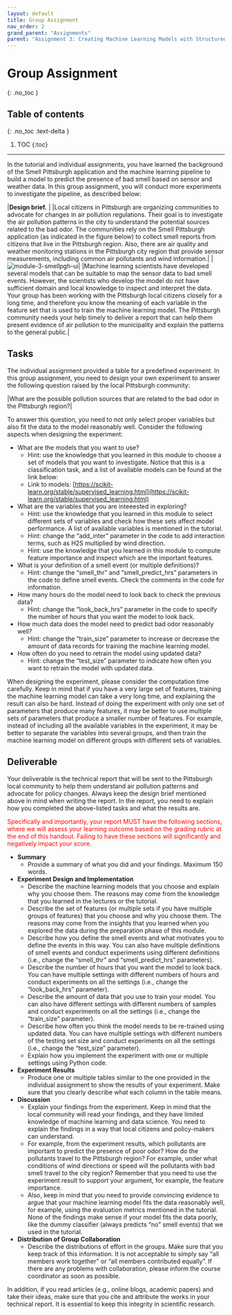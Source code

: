```yaml
---
layout: default
title: Group Assignment
nav_order: 2
grand_parent: "Assignments"
parent: "Assignment 3: Creating Machine Learning Models with Structured Data"
---
```


# Group Assignment
{: .no_toc }

## Table of contents
{: .no_toc .text-delta }

1. TOC
{:toc}
---

In the tutorial and individual assignments, you have learned the background of the Smell Pittsburgh application and the machine learning pipeline to build a model to predict the presence of bad smell based on sensor and weather data. In this group assignment, you will conduct more experiments to investigate the pipeline, as described below:

|**Design brief.** |
|Local citizens in Pittsburgh are organizing communities to advocate for changes in air pollution regulations. Their goal is to investigate the air pollution patterns in the city to understand the potential sources related to the bad odor. The communities rely on the Smell Pittsburgh application (as indicated in the figure below) to collect smell reports from citizens that live in the Pittsburgh region. Also, there are air quality and weather monitoring stations in the Pittsburgh city region that provide sensor measurements, including common air pollutants and wind information.|
|![module-3-smellpgh-ui]({{site.baseurl}}/assets/images/module-3-smellpgh-ui.png)|
|Machine learning scientists have developed several models that can be suitable to map the sensor data to bad smell events. However, the scientists who develop the model do not have sufficient domain and local knowledge to inspect and interpret the data. Your group has been working with the Pittsburgh local citizens closely for a long time, and therefore you know the meaning of each variable in the feature set that is used to train the machine learning model. The Pittsburgh community needs your help timely to deliver a report that can help them present evidence of air pollution to the municipality and explain the patterns to the general public.|

## Tasks

The individual assignment provided a table for a predefined experiment. In this group assignment, you need to design your own experiment to answer the following question raised by the local Pittsburgh community:

|What are the possible pollution sources that are related to the bad odor in the Pittsburgh region?|

To answer this question, you need to not only select proper variables but also fit the data to the model reasonably well. Consider the following aspects when designing the experiment:

- What are the models that you want to use?
  - Hint: use the knowledge that you learned in this module to choose a set of models that you want to investigate. Notice that this is a classification task, and a list of available models can be found at the link below:
  - Link to models: [https://scikit-learn.org/stable/supervised_learning.html](https://scikit-learn.org/stable/supervised_learning.html)
- What are the variables that you are inteeested in exploring?
  - Hint: use the knowledge that you learned in this module to select different sets of variables and check how these sets affect model performance. A list of available variables is mentioned in the tutorial.
  - Hint: change the “add_inter” parameter in the code to add interaction terms, such as H2S multiplied by wind direction.
  - Hint: use the knowledge that you learned in this module to compute feature importance and inspect which are the important features.
- What is your definition of a smell event (or multiple definitions)?
  - Hint: change the “smell_thr” and “smell_predict_hrs” parameters in the code to define smell events. Check the comments in the code for information.
- How many hours do the model need to look back to check the previous data?
  - Hint: change the “look_back_hrs” parameter in the code to specify the number of hours that you want the model to look back.
- How much data does the model need to predict bad odor reasonably well?
  - Hint: change the “train_size” parameter to increase or decrease the amount of data records for training the machine learning model.
- How often do you need to retrain the model using updated data?
  - Hint: change the “test_size” parameter to indicate how often you want to retrain the model with updated data.

When designing the experiment, please consider the computation time carefully. Keep in mind that if you have a very large set of features, training the machine learning model can take a very long time, and explaining the result can also be hard. Instead of doing the experiment with only one set of parameters that produce many features, it may be better to use multiple sets of parameters that produce a smaller number of features. For example, instead of including all the available variables in the experiment, it may be better to separate the variables into several groups, and then train the machine learning model on different groups with different sets of variables.

## Deliverable

Your deliverable is the technical report that will be sent to the Pittsburgh local community to help them understand air pollution patterns and advocate for policy changes. Always keep the design brief mentioned above in mind when writing the report. In the report, you need to explain how you completed the above-listed tasks and what the results are.

<p style="color:red">Specifically and importantly, your report MUST have the following sections, where we will assess your learning outcome based on the grading rubric at the end of this handout. Failing to have these sections will significantly and negatively impact your score.</p>

- **Summary**
    - Provide a summary of what you did and your findings. Maximum 150 words.
- **Experiment Design and Implementation**
  - Describe the machine learning models that you choose and explain why you choose them. The reasons may come from the knowledge that you learned in the lectures or the tutorial.
  - Describe the set of features (or multiple sets if you have multiple groups of features) that you choose and why you choose them. The reasons may come from the insights that you learned when you explored the data during the preparation phase of this module.
  - Describe how you define the smell events and what motivates you to define the events in this way. You can also have multiple definitions of smell events and conduct experiments using different definitions (i.e., change the “smell_thr” and “smell_predict_hrs” parameters).
  - Describe the number of hours that you want the model to look back. You can have multiple settings with different numbers of hours and conduct experiments on all the settings (i.e., change the “look_back_hrs” parameter).
  - Describe the amount of data that you use to train your model. You can also have different settings with different numbers of samples and conduct experiments on all the settings (i.e., change the “train_size” parameter).
  - Describe how often you think the model needs to be re-trained using updated data. You can have multiple settings with different numbers of the testing set size and conduct experiments on all the settings (i.e., change the “test_size” parameter).
  - Explain how you implement the experiment with one or multiple settings using Python code.
- **Experiment Results**
  - Produce one or multiple tables similar to the one provided in the individual assignment to show the results of your experiment. Make sure that you clearly describe what each column in the table means.
- **Discussion**
  - Explain your findings from the experiment. Keep in mind that the local community will read your findings, and they have limited knowledge of machine learning and data science. You need to explain the findings in a way that local citizens and policy-makers can understand.
  - For example, from the experiment results, which pollutants are important to predict the presence of poor odor? How do the pollutants travel to the Pittsburgh region? For example, under what conditions of wind directions or speed will the pollutants with bad smell travel to the city region? Remember that you need to use the experiment result to support your argument, for example, the feature importance.
  - Also, keep in mind that you need to provide convincing evidence to argue that your machine learning model fits the data reasonably well, for example, using the evaluation metrics mentioned in the tutorial. None of the findings make sense if your model fits the data poorly, like the dummy classifier (always predicts “no” smell events) that we used in the tutorial.
- **Distribution of Group Collaboration**
  - Describe the distributions of effort in the groups. Make sure that you keep track of this information. It is not acceptable to simply say “all members work together” or “all members contributed equally”. If there are any problems with collaboration, please inform the course coordinator as soon as possible.

In addition, if you read articles (e.g., online blogs, academic papers) and take their ideas, make sure that you cite and attribute the works in your technical report. It is essential to keep this integrity in scientific research.
